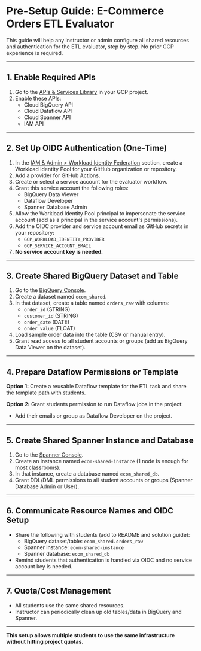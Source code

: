 # Pre-Setup Guide: E-Commerce Orders ETL Evaluator

This guide will help any instructor or admin configure all shared resources and authentication for the ETL evaluator, step by step. No prior GCP experience is required.

---

## 1. Enable Required APIs
1. Go to the [APIs & Services Library](https://console.cloud.google.com/apis/library) in your GCP project.
2. Enable these APIs:
   - Cloud BigQuery API
   - Cloud Dataflow API
   - Cloud Spanner API
   - IAM API

---

## 2. Set Up OIDC Authentication (One-Time)
1. In the [IAM & Admin > Workload Identity Federation](https://console.cloud.google.com/iam-admin/workload-identity-pools) section, create a Workload Identity Pool for your GitHub organization or repository.
2. Add a provider for GitHub Actions.
3. Create or select a service account for the evaluator workflow.
4. Grant this service account the following roles:
   - BigQuery Data Viewer
   - Dataflow Developer
   - Spanner Database Admin
5. Allow the Workload Identity Pool principal to impersonate the service account (add as a principal in the service account's permissions).
6. Add the OIDC provider and service account email as GitHub secrets in your repository:
   - `GCP_WORKLOAD_IDENTITY_PROVIDER`
   - `GCP_SERVICE_ACCOUNT_EMAIL`
7. **No service account key is needed.**

---

## 3. Create Shared BigQuery Dataset and Table
1. Go to the [BigQuery Console](https://console.cloud.google.com/bigquery).
2. Create a dataset named `ecom_shared`.
3. In that dataset, create a table named `orders_raw` with columns:
   - `order_id` (STRING)
   - `customer_id` (STRING)
   - `order_date` (DATE)
   - `order_value` (FLOAT)
4. Load sample order data into the table (CSV or manual entry).
5. Grant read access to all student accounts or groups (add as BigQuery Data Viewer on the dataset).

---

## 4. Prepare Dataflow Permissions or Template
**Option 1:** Create a reusable Dataflow template for the ETL task and share the template path with students.

**Option 2:** Grant students permission to run Dataflow jobs in the project:
  - Add their emails or group as Dataflow Developer on the project.

---

## 5. Create Shared Spanner Instance and Database
1. Go to the [Spanner Console](https://console.cloud.google.com/spanner).
2. Create an instance named `ecom-shared-instance` (1 node is enough for most classrooms).
3. In that instance, create a database named `ecom_shared_db`.
4. Grant DDL/DML permissions to all student accounts or groups (Spanner Database Admin or User).

---

## 6. Communicate Resource Names and OIDC Setup
- Share the following with students (add to README and solution guide):
  - BigQuery dataset/table: `ecom_shared.orders_raw`
  - Spanner instance: `ecom-shared-instance`
  - Spanner database: `ecom_shared_db`
- Remind students that authentication is handled via OIDC and no service account key is needed.

---

## 7. Quota/Cost Management
- All students use the same shared resources.
- Instructor can periodically clean up old tables/data in BigQuery and Spanner.

---

**This setup allows multiple students to use the same infrastructure without hitting project quotas.**
